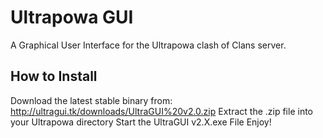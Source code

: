 Ultrapowa GUI
============

A Graphical User Interface for the Ultrapowa clash of Clans server.

How to Install
--------------
Download the latest stable binary from: http://ultragui.tk/downloads/UltraGUI%20v2.0.zip
Extract the .zip file into your Ultrapowa directory
Start the UltraGUI v2.X.exe File
Enjoy!
